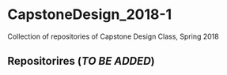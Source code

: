 # CapstoneDesign_2018-1
Collection of repositories of Capstone Design Class, Spring 2018

## Repositorires (*TO BE ADDED*)
